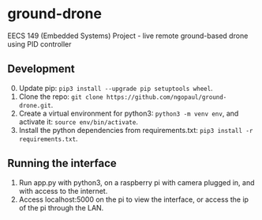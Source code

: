# ground-drone
EECS 149 (Embedded Systems) Project - live remote ground-based drone using PID controller

## Development
0. Update pip: `pip3 install --upgrade pip setuptools wheel`. 
1. Clone the repo: `git clone https://github.com/ngopaul/ground-drone.git`.
2. Create a virtual environment for python3: `python3 -m venv env`, and activate it: `source env/bin/activate`.
3. Install the python dependencies from requirements.txt: `pip3 install -r requirements.txt`.

## Running the interface
1. Run app.py with python3, on a raspberry pi with camera plugged in, and with access to the internet.
2. Access localhost:5000 on the pi to view the interface, or access the ip of the pi through the LAN.
